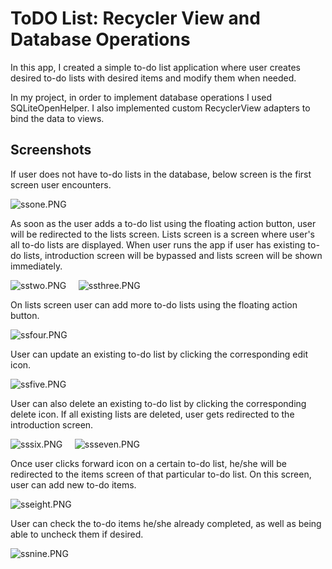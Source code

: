# ToDO List: Recycler View and Database Operations
In this app, I created a simple to-do list application where user creates
desired to-do lists with desired items and modify them when needed.

In my project, in order to implement database operations I used SQLiteOpenHelper.
I also implemented custom RecyclerView adapters to bind the data to views.

## Screenshots

If user does not have to-do lists in the database, below screen is the
first screen user encounters.

![ssone.PNG](docs/screenshots/ssone.PNG)

As soon as the user adds a to-do list using the floating action button,
user will be redirected to the lists screen. Lists screen is a screen
where user's all to-do lists are displayed. When user runs the app if
user has existing to-do lists, introduction screen will be bypassed and lists
screen will be shown immediately.

![sstwo.PNG](docs/screenshots/sstwo.PNG) &nbsp;&nbsp;&nbsp; ![ssthree.PNG](docs/screenshots/ssthree.PNG)

On lists screen user can add more to-do lists using the floating action
button.

![ssfour.PNG](docs/screenshots/ssfour.PNG)

User can update an existing to-do list by clicking the corresponding edit
icon.

![ssfive.PNG](docs/screenshots/ssfive.PNG)

User can also delete an existing to-do list by clicking the corresponding
delete icon. If all existing lists are deleted, user gets redirected to
the introduction screen.

![sssix.PNG](docs/screenshots/sssix.PNG) &nbsp;&nbsp;&nbsp; ![ssseven.PNG](docs/screenshots/ssseven.PNG)

Once user clicks forward icon on a certain to-do list, he/she will be redirected
to the items screen of that particular to-do list. On this screen, user
can add new to-do items.

![sseight.PNG](docs/screenshots/sseight.PNG)

User can check the to-do items he/she already completed, as well as being
able to uncheck them if desired.

![ssnine.PNG](docs/screenshots/ssnine.PNG)

